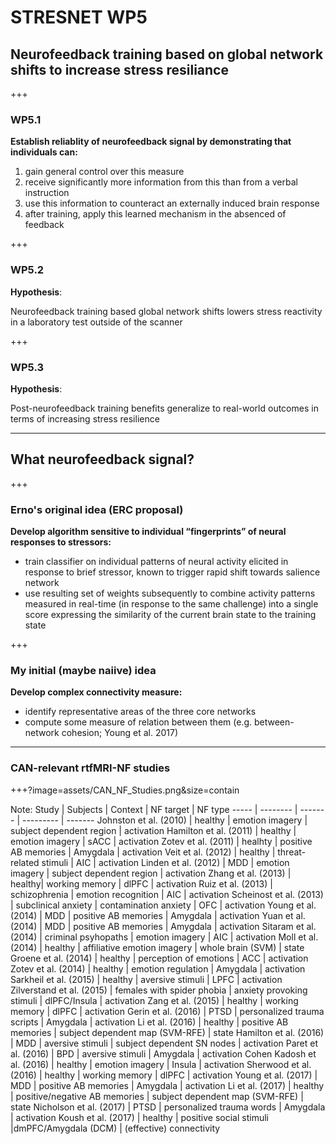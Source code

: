 # STRESNET WP5

## Neurofeedback training based on global network shifts to increase stress resiliance

+++

### WP5.1

**Establish reliablity of neurofeedback signal by demonstrating that individuals can:**
  1. gain general control over this measure
  2. receive significantly more information from this than from a verbal instruction
  3. use this information to counteract an externally induced brain response
  4. after training, apply this learned mechanism in the absenced of feedback

+++

### WP5.2

**Hypothesis**:

Neurofeedback training based global network shifts lowers stress reactivity in a laboratory test outside of the scanner

+++

### WP5.3

**Hypothesis**:

Post-neurofeedback training benefits generalize to real-world outcomes in terms of increasing stress resilience

---

## What neurofeedback signal?

+++

### Erno's original idea (ERC proposal)
**Develop algorithm  sensitive  to  individual  “fingerprints”  of  neural  responses  to  stressors:**
  - train classifier on individual patterns of neural activity elicited in response to brief stressor, known to trigger rapid shift towards salience network
  - use resulting set of weights subsequently to combine activity patterns measured in real-time (in response to the same challenge) into a single score expressing the similarity of the current brain state to the training state

+++

### My initial (maybe naiive) idea
**Develop complex connectivity measure:**
  - identify representative areas of the three core networks
  - compute some measure of relation between them (e.g. between-network cohesion; Young et al. 2017)

---

### CAN-relevant rtfMRI-NF studies

+++?image=assets/CAN_NF_Studies.png&size=contain

Note:
Study | Subjects | Context | NF target | NF type
----- | -------- | ------- | --------- | -------
Johnston et al. (2010) | healthy | emotion imagery | subject dependent region | activation
Hamilton et al. (2011) | healthy | emotion imagery | sACC | activation
Zotev et al. (2011) | healhty | positive AB memories | Amygdala | activation
Veit et al. (2012) | healthy | threat-related stimuli | AIC | activation
Linden et al. (2012) | MDD | emotion imagery | subject dependent region | activation
Zhang et al. (2013) | healthy| working memory | dlPFC | activation
Ruiz et al. (2013) | schizophrenia | emotion recognition | AIC | activation
Scheinost et al. (2013) | subclinical anxiety | contamination anxiety | OFC | activation
Young et al. (2014) | MDD | positive AB memories | Amygdala | activation
Yuan et al. (2014) | MDD | positive AB memories | Amygdala | activation
Sitaram et al. (2014) | criminal psyhopaths | emotion imagery | AIC | activation
Moll et al. (2014) | healthy | affiliative emotion imagery | whole brain (SVM) | state
Groene et al. (2014) | healthy | perception of emotions | ACC | activation
Zotev et al. (2014) | healthy | emotion regulation | Amygdala | activation
Sarkheil et al. (2015) | healthy | aversive stimuli | LPFC | activation
Zilverstand et al. (2015) | females with spider phobia | anxiety provoking stimuli | dlPFC/Insula | activation
Zang et al. (2015) | healthy | working memory | dlPFC | activation
Gerin et al. (2016) | PTSD | personalized trauma scripts | Amygdala | activation
Li et al. (2016) | healthy | positive AB memories | subject dependent map (SVM-RFE) | state
Hamilton et al. (2016) | MDD | aversive stimuli | subject dependent SN nodes | activation
Paret et al. (2016) | BPD | aversive stimuli | Amygdala | activation
Cohen Kadosh et al. (2016) | healthy | emotion imagery | Insula | activation
Sherwood et al. (2016) | healthy | working memory | dlPFC | activation
Young et al. (2017) | MDD | positive AB memories | Amygdala | activation
Li et al. (2017) | healthy | positive/negative AB memories | subject dependent map (SVM-RFE) | state
Nicholson et al. (2017) | PTSD | personalized trauma words | Amygdala | activation
Koush et al. (2017) | healthy | positive social stimuli |dmPFC/Amygdala (DCM) | (effective) connectivity
